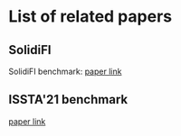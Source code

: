 # List of related papers

## SolidiFI
SolidiFI benchmark: [paper link](https://blogs.ubc.ca/karthik/files/2020/07/issta20.pdf)

## ISSTA'21 benchmark
[paper link](http://wingtecher.com/themes/WingTecherResearch/assets/papers/issta21_empirical.pdf)
